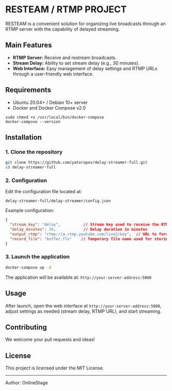 # RESTEAM / RTMP PROJECT

RESTEAM is a convenient solution for organizing live broadcasts through an RTMP server with the capability of delayed streaming.

## Main Features

- **RTMP Server:** Receive and restream broadcasts.
- **Stream Delay:** Ability to set stream delay (e.g., 30 minutes).
- **Web Interface:** Easy management of delay settings and RTMP URLs through a user-friendly web interface.

## Requirements

- Ubuntu 20.04+ / Debian 10+ server
- Docker and Docker Compose v2.0

```sudo curl -L "https://github.com/docker/compose/releases/latest/download/docker-compose-$(uname -s)-$(uname -m)" -o /usr/local/bin/docker-compose
sudo chmod +x /usr/local/bin/docker-compose
docker-compose --version
```


## Installation

### 1. Clone the repository

```bash
git clone https://github.com/yatoropov/delay-streamer-full.git
cd delay-streamer-full
```

### 2. Configuration

Edit the configuration file located at:

```
delay-streamer-full/delay-streamer/config.json
```

Example configuration:

```json
{
  "stream_key": "delay",          // Stream key used to receive the RTMP stream
  "delay_minutes": 30,            // Delay duration in minutes
  "output_rtmp": "rtmp://a.rtmp.youtube.com/live2/key",  // URL to forward the delayed stream
  "record_file": "buffer.flv"    // Temporary file name used for storing the stream
}
```

### 3. Launch the application

```bash
docker-compose up -d
```

The application will be available at: `http://your-server-address:5000`

## Usage

After launch, open the web interface at `http://your-server-address:5000`, adjust settings as needed (stream delay, RTMP URL), and start streaming.

## Contributing

We welcome your pull requests and ideas!

## License

This project is licensed under the MIT License.

---
Author: OnlineStage




